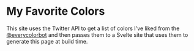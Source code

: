 # My Favorite Colors
This site uses the Twitter API to get a list of colors I've liked from the [@everycolorbot](https://twitter.com/everycolorbot) and then passes them to a Svelte site that uses them to generate this page at build time.
